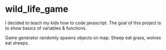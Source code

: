 # wild_life_game
I decided to teach my kids how to code javascript. 
The goal of this project is to show basics of variables & functions.

Game generator randomly spawns objects on map.
Sheep eat grass, wolves eat sheeps.

